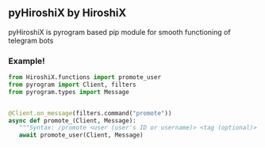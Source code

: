 <h2> pyHiroshiX by HiroshiX </h2>

pyHiroshiX is pyrogram based pip module for smooth functioning of telegram bots


<h3> Example! </h3>

``` python
from HiroshiX.functions import promote_user
from pyrogram import Client, filters
from pyrogram.types import Message


@Client.on_message(filters.command("promote"))
async def promote_(Client, Message):
   """Syntax: /promote <user (user's ID or username)> <tag (optional)> """
   await promote_user(Client, Message)
```



